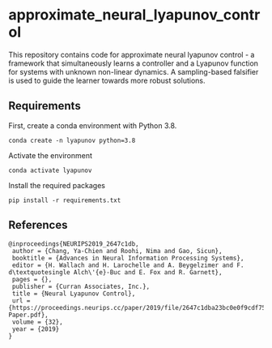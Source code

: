 # approximate_neural_lyapunov_control
This repository contains code for approximate neural lyapunov control - a framework that simultaneously learns a controller and a Lyapunov function for systems with unknown non-linear dynamics. A sampling-based falsifier is used to guide the learner towards more robust solutions.

## Requirements

First, create a conda environment with Python 3.8.
```
conda create -n lyapunov python=3.8
```

Activate the environment
```
conda activate lyapunov
```

Install the required packages
```
pip install -r requirements.txt
```

## References
```
@inproceedings{NEURIPS2019_2647c1db,
 author = {Chang, Ya-Chien and Roohi, Nima and Gao, Sicun},
 booktitle = {Advances in Neural Information Processing Systems},
 editor = {H. Wallach and H. Larochelle and A. Beygelzimer and F. d\textquotesingle Alch\'{e}-Buc and E. Fox and R. Garnett},
 pages = {},
 publisher = {Curran Associates, Inc.},
 title = {Neural Lyapunov Control},
 url = {https://proceedings.neurips.cc/paper/2019/file/2647c1dba23bc0e0f9cdf75339e120d2-Paper.pdf},
 volume = {32},
 year = {2019}
}
```
